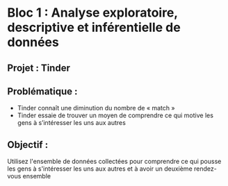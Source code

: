 # Bloc 1 : Analyse exploratoire, descriptive et inférentielle de données

## Projet : Tinder

## Problématique :
* Tinder connaît une diminution du nombre de « match »
* Tinder essaie de trouver un moyen de comprendre ce qui motive les gens à s’intéresser les uns aux autres


## Objectif :
Utilisez l'ensemble de données collectées pour comprendre ce qui pousse les gens à s'intéresser les uns aux autres et à avoir un deuxième rendez-vous ensemble


